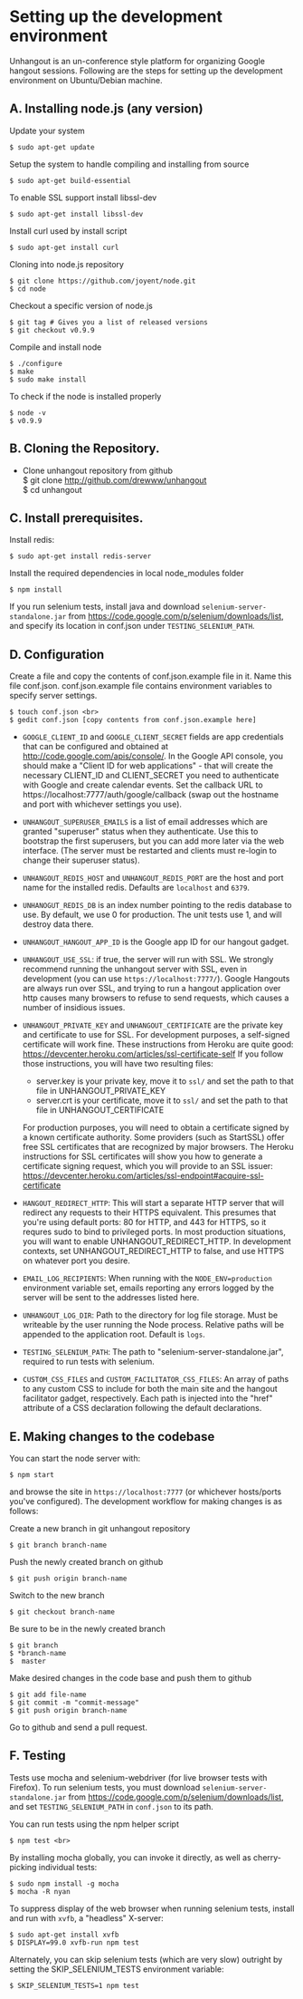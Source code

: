 Setting up the development environment
======================================

Unhangout is an un-conference style platform for organizing Google hangout sessions. Following are the steps for 
setting up the development environment on Ubuntu/Debian machine.

A. Installing node.js (any version)
-----------------------------------

Update your system

    $ sudo apt-get update
        
Setup the system to handle compiling and installing from source 

    $ sudo apt-get build-essential

To enable SSL support install libssl-dev 

    $ sudo apt-get install libssl-dev

Install curl used by install script

    $ sudo apt-get install curl

Cloning into node.js repository 

    $ git clone https://github.com/joyent/node.git  
    $ cd node 

Checkout a specific version of node.js 

    $ git tag # Gives you a list of released versions  
    $ git checkout v0.9.9 

Compile and install node 

    $ ./configure 
    $ make 
    $ sudo make install 

To check if the node is installed properly 

    $ node -v 
    $ v0.9.9
     
    
B. Cloning the Repository.
--------------------------

  - Clone unhangout repository from github <br>
    $ git clone http://github.com/drewww/unhangout <br>
    $ cd unhangout

C. Install prerequisites.
-------------------------

Install redis:

    $ sudo apt-get install redis-server 
    
Install the required dependencies in local node_modules folder

    $ npm install

If you run selenium tests, install java and download ``selenium-server-standalone.jar`` from https://code.google.com/p/selenium/downloads/list, and specify its location in conf.json under ``TESTING_SELENIUM_PATH``.


D. Configuration
----------------
    
Create a file and copy the contents of conf.json.example file in it. Name this file conf.json.  conf.json.example file contains environment variables to specify server settings.

    $ touch conf.json <br>
    $ gedit conf.json [copy contents from conf.json.example here]

  - ``GOOGLE_CLIENT_ID`` and ``GOOGLE_CLIENT_SECRET`` fields are app
    credentials that can be configured and obtained at
    http://code.google.com/apis/console/.  In the Google API console, you
    should make a "Client ID for web applications" - that will create the
    necessary CLIENT_ID and CLIENT_SECRET you need to authenticate with Google
    and create calendar events.  Set the callback URL to
    https://localhost:7777/auth/google/callback (swap out the hostname and port
    with whichever settings you use).

  - ``UNHANGOUT_SUPERUSER_EMAILS`` is a list of email addresses which are
    granted "superuser" status when they authenticate.  Use this to bootstrap
    the first superusers, but you can add more later via the web interface.
    (The server must be restarted and clients must re-login to change their
    superuser status).
  - ``UNHANGOUT_REDIS_HOST`` and ``UNHANGOUT_REDIS_PORT`` are the host and port
    name for the installed redis.  Defaults are ``localhost`` and ``6379``.
  - ``UNHANOGUT_REDIS_DB`` is an index number pointing to the redis database to
    use. By default, we use 0 for production.  The unit tests use 1, and will
    destroy data there.
  - ``UNHANGOUT_HANGOUT_APP_ID`` is the Google app ID for our hangout gadget.
  - ``UNHANGOUT_USE_SSL``: if true, the server will run with SSL.  We strongly
    recommend running the unhangout server with SSL, even in development (you
    can use ``https://localhost:7777/``).  Google Hangouts are always run over
    SSL, and trying to run a hangout application over http causes many browsers
    to refuse to send requests, which causes a number of insidious issues. 
  - ``UNHANGOUT_PRIVATE_KEY`` and ``UNHANGOUT_CERTIFICATE`` are the private key
    and certificate to use for SSL.  For development purposes, a self-signed
    certificate will work fine. These instructions from Heroku are quite good:
    https://devcenter.heroku.com/articles/ssl-certificate-self If you follow
    those instructions, you will have two resulting files:
      - server.key is your private key, move it to `ssl/` and set the path to that file in UNHANGOUT_PRIVATE_KEY
      - server.crt is your certificate, move it to `ssl/` and set the path to that file in UNHANGOUT_CERTIFICATE

    For production purposes, you will need to obtain a certificate signed by a
    known certificate authority. Some providers (such as StartSSL) offer free
    SSL certificates that are recognized by major browsers.  The Heroku
    instructions for SSL certificates will show you how to generate a
    certificate signing request, which you will provide to an SSL issuer:
    https://devcenter.heroku.com/articles/ssl-endpoint#acquire-ssl-certificate

  - ``HANGOUT_REDIRECT_HTTP``: This will start a separate HTTP server that will
    redirect any requests to their HTTPS equivalent. This presumes that you're
    using default ports: 80 for HTTP, and 443 for HTTPS, so it requres sudo to
    bind to privileged ports. In most production situations, you will want to
    enable UNHANGOUT_REDIRECT_HTTP. In development contexts, set
    UNHANGOUT_REDIRECT_HTTP to false, and use HTTPS on whatever port you
    desire.

  - ``EMAIL_LOG_RECIPIENTS``: When running with the ``NODE_ENV=production``
    environment variable set, emails reporting any errors logged by the server
    will be sent to the addresses listed here.

  - ``UNHANGOUT_LOG_DIR``: Path to the directory for log file storage. Must be
    writeable by the user running the Node process. Relative paths will be
    appended to the application root. Default is ``logs``.

  - ``TESTING_SELENIUM_PATH``: The path to "selenium-server-standalone.jar",
    required to run tests with selenium.

  - ``CUSTOM_CSS_FILES`` and ``CUSTOM_FACILITATOR_CSS_FILES``: An array of
    paths to any custom CSS to include for both the main site and the
    hangout facilitator gadget, respectively. Each path is injected into the
    "href" attribute of a CSS declaration following the default declarations.

E. Making changes to the codebase
---------------------------------

You can start the node server with:

    $ npm start

and browse the site in ``https://localhost:7777`` (or whichever hosts/ports
you've configured).  The development workflow for making changes is as follows:

Create a new branch in git unhangout repository

    $ git branch branch-name

Push the newly created branch on github

    $ git push origin branch-name

Switch to the new branch

    $ git checkout branch-name

Be sure to be in the newly created branch

    $ git branch
    $ *branch-name
    $  master 

Make desired changes in the code base and push them to github <br>

    $ git add file-name
    $ git commit -m "commit-message"
    $ git push origin branch-name

Go to github and send a pull request. 

F. Testing
----------

Tests use mocha and selenium-webdriver (for live browser tests with Firefox).  To run selenium tests, you must download ``selenium-server-standalone.jar`` from https://code.google.com/p/selenium/downloads/list, and set ``TESTING_SELENIUM_PATH`` in ``conf.json`` to its path. 

You can run tests using the npm helper script <br>

    $ npm test <br>

By installing mocha globally, you can invoke it directly, as well as cherry-picking individual tests:

    $ sudo npm install -g mocha
    $ mocha -R nyan

To suppress display of the web browser when running selenium tests, install and run with ``xvfb``, a "headless" X-server:

    $ sudo apt-get install xvfb
    $ DISPLAY=99.0 xvfb-run npm test

Alternately, you can skip selenium tests (which are very slow) outright by setting the SKIP_SELENIUM_TESTS environment variable:

    $ SKIP_SELENIUM_TESTS=1 npm test

